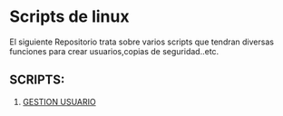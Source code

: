 # Scripts de linux 
El siguiente Repositorio trata sobre varios scripts que tendran diversas funciones para crear usuarios,copias de seguridad..etc.
## SCRIPTS:

1. [GESTION USUARIO](https://github.com/victorsanmar/Linux-Scripts/tree/main/GESTION%20USUARIOS)
